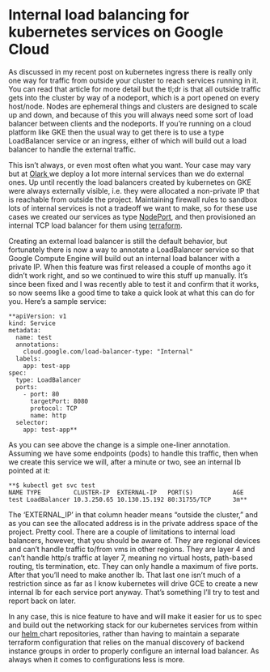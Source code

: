 
# Internal load balancing for kubernetes services on Google Cloud

As discussed in my recent post on kubernetes ingress there is really only one way for traffic from outside your cluster to reach services running in it. You can read that article for more detail but the tl;dr is that all outside traffic gets into the cluster by way of a nodeport, which is a port opened on every host/node. Nodes are ephemeral things and clusters are designed to scale up and down, and because of this you will always need some sort of load balancer between clients and the nodeports. If you’re running on a cloud platform like GKE then the usual way to get there is to use a type LoadBalancer service or an ingress, either of which will build out a load balancer to handle the external traffic.

This isn’t always, or even most often what you want. Your case may vary but at [Olark ](https://www.olark.com/)we deploy a lot more internal services than we do external ones. Up until recently the load balancers created by kubernetes on GKE were always externally visible, i.e. they were allocated a non-private IP that is reachable from outside the project. Maintaining firewall rules to sandbox lots of internal services is not a tradeoff we want to make, so for these use cases we created our services as type [NodePort](https://kubernetes.io/docs/concepts/services-networking/service/#type-nodeport), and then provisioned an internal TCP load balancer for them using [terraform](https://www.terraform.io/).

Creating an external load balancer is still the default behavior, but fortunately there is now a way to annotate a LoadBalancer service so that Google Compute Engine will build out an internal load balancer with a private IP. When this feature was first released a couple of months ago it didn’t work right, and so we continued to wire this stuff up manually. It’s since been fixed and I was recently able to test it and confirm that it works, so now seems like a good time to take a quick look at what this can do for you. Here’s a sample service:

    **apiVersion: v1
    kind: Service
    metadata:
      name: test
      annotations:
        cloud.google.com/load-balancer-type: "Internal"
      labels:
        app: test-app
    spec:
      type: LoadBalancer
      ports:
        - port: 80
          targetPort: 8080
          protocol: TCP
          name: http
      selector:
        app: test-app**

As you can see above the change is a simple one-liner annotation. Assuming we have some endpoints (pods) to handle this traffic, then when we create this service we will, after a minute or two, see an internal lb pointed at it:

    **$ kubectl get svc test
    NAME TYPE         CLUSTER-IP  EXTERNAL-IP   PORT(S)           AGE
    test LoadBalancer 10.3.250.65 10.130.15.192 80:31755/TCP      3m**

The ‘EXTERNAL_IP’ in that column header means “outside the cluster,” and as you can see the allocated address is in the private address space of the project. Pretty cool. There are a couple of limitations to internal load balancers, however, that you should be aware of. They are regional devices and can’t handle traffic to/from vms in other regions. They are layer 4 and can’t handle http/s traffic at layer 7, meaning no virtual hosts, path-based routing, tls termination, etc. They can only handle a maximum of five ports. After that you’ll need to make another lb. That last one isn’t much of a restriction since as far as I know kubernetes will drive GCE to create a new internal lb for each service port anyway. That’s something I’ll try to test and report back on later.

In any case, this is nice feature to have and will make it easier for us to spec and build out the networking stack for our kubernetes services from within our [helm ](https://github.com/kubernetes/helm)chart repositories, rather than having to maintain a separate terraform configuration that relies on the manual discovery of backend instance groups in order to properly configure an internal load balancer. As always when it comes to configurations less is more.

